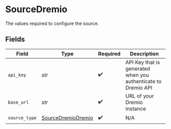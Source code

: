 # SourceDremio

The values required to configure the source.


## Fields

| Field                                                           | Type                                                            | Required                                                        | Description                                                     |
| --------------------------------------------------------------- | --------------------------------------------------------------- | --------------------------------------------------------------- | --------------------------------------------------------------- |
| `api_key`                                                       | *str*                                                           | :heavy_check_mark:                                              | API Key that is generated when you authenticate to Dremio API   |
| `base_url`                                                      | *str*                                                           | :heavy_check_mark:                                              | URL of your Dremio instance                                     |
| `source_type`                                                   | [SourceDremioDremio](../../models/shared/sourcedremiodremio.md) | :heavy_check_mark:                                              | N/A                                                             |